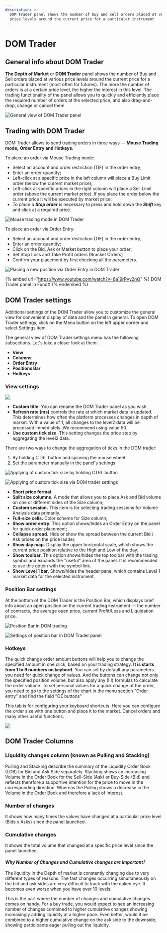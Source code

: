 ```yaml
---
description: >-
  DOM Trader panel shows the number of buy and sell orders placed at various
  price levels around the current price for a particular instrument
---
```


# DOM Trader

## General info about DOM Trader

**The Depth of Market** or **DOM Trader** panel shows the number of Buy and Sell orders placed at various price levels around the current price for a particular instrument (most often for futures). The more the number of orders is at a certain price level, the higher the interest in this level. The trading functionality of the panel allows you to quickly and efficiently place the required number of orders at the selected price, and also drag-and-drop, change or cancel them.

![General view of DOM Trader panel](../../.gitbook/assets/dom.png)

## Trading with DOM Trader

DOM Trader allows to send trading orders in three ways  — **Mouse Trading mode,** **Order Entry and Hotkeys.**

To place an order via Mouse Trading mode:

* Select an account and order restriction (TIF) in the order entry;
* Enter an order quantity;
* Left-click at a specific price in the left column will place a Buy Limit order (below the current market price);
* Left-click at specific prices in the right column will place a Sell Limit order (above the current market price). If you place the order below the current price it will be executed by market price;
* _To place a **Stop order**_ is necessary to press and hold down the _**Shift**_ key and click at a required price.

![Mouse trading mode in DOM Trader](<../../.gitbook/assets/DOM trader trading.gif>)

To place an order via Order Entry:

* Select an account and order restriction (TIF) in the order entry;
* Enter an order quantity;
* Click on the Bid, Ask or Market button to place your order;
* Set Stop Loss and Take Profit orders (Bracket Orders)
* Confirm your placement by first checking all the parameters.

![Placing a new position via Order Entry in DOM Trader](<../../.gitbook/assets/DOM trader trading OE.gif>)

{% embed url="https://www.youtube.com/watch?v=8a19rPvy2nQ" %}
DOM Trader panel in FundX
{% endembed %}

## DOM Trader settings

Additional settings of the DOM Trader allow you to customize the general view for convenient display of data and the panel in general. To open DOM Trader settings, click on the Menu button on the left upper corner and select Settings item.

The general view of DOM Trader settings menu has the following subsections. Let's take a closer look at them:

* **View**
* **Columns**
* **Order Entry**
* **Positions Bar**
* **Hotkeys**

### View settings

![](<../../.gitbook/assets/image (147).png>)

* **Custom title.** You can rename the DOM Trader panel as you wish.
* **Refresh rate (ms)** controls the rate at which market data is updated. This determines how often the platform processes changes in depth of market. With a value of 1, all changes to the level2 data will be processed immediately. We recommend using value 50.
* **Use custom tick size.** This setting changes the price step by aggregating the level2 data.&#x20;

There are two ways to change the aggregation of ticks in the DOM trader:

1. By holding CTRL button and spinning the mouse wheel
2. Set the parameter manually in the panel's settings

![Applying of custom tick size by holding CTRL button](<../../.gitbook/assets/DOM Trader aggregation of ticks.gif>)

![Applying of custom tick size via DOM trader settings](<../../.gitbook/assets/image (356).png>)

* **Short price format**
* **Split size columns.** A mode that allows you to place Ask and Bid volume on one or different sides of the Size column;
* **Custom session.** This item is for selecting trading sessions for Volume Analysis data primarily.
* **Full-size cells.** Color scheme for Size column;
* **Show order entry.** This option shows/hides an Order Entry on the panel for quick order placement;
* **Collapse spread.** Hide or show the spread between the current Bid / Ask prices on the price ladder;
* **Show day map.** Display the upper horizontal scale, which shows the current price position relative to the High and Low of the day;
* **Show toolbar.**  This option shows/hides the top toolbar with the trading symbol and expands the "useful" area of the panel. It is recommended to use this option with the symbol link.
* **Show Level 1 bar.** Shows/hides the header pane, which contains Level 1 market data for the selected instrument.

### Position Bar settings

At the bottom of the DOM Trader is the Position Bar, which displays brief info about an open position on the current trading instrument  — the number of contracts, the average open price, current Profit/Loss and Liquidation price.

![Position Bar in DOM trading](../../.gitbook/assets/dom-position-bar1.png)

![Settings of position bar in DOM Trader panel](<../../.gitbook/assets/image (145).png>)

### Hotkeys

The quick change order amount buttons will help you to change the specified amount in one click, based on your trading strategy. **It is  starts from 1 to 9 numbers on keybord.** You can set by default any parameters you need for quick change of values. And the buttons can change not only the specified position volume, but also apply any (!!!) formulas to calculate the order volume. To set personal values for a quick change of the order, you need to go to the settings of the chart in the menu section "Order entry" and find the field "OE buttons"&#x20;

This tab is for configuring your keyboard shortcuts. Here you can configure the order size with one button and place it to the market. Cancel orders and many other useful functions.

![](<../../.gitbook/assets/image (146).png>)

## DOM Trader Columns

### Liquidity changes column (known as Pulling and Stacking)

Pulling and Stacking describe the summary of the Liquidity Order Book (LOB) for Bid and Ask Side separately. Stacking shows an increasing Volume in the Order Book for the Sell-Side (Ask) or Buy-Side (Bid) and reflects therefore a supportive intention for the price to move in the corresponding direction. Whereas the Pulling shows a decrease in the Volume in the Order Book and therefore a lack of interest.

### **Number of changes**

It shows how many times the values have changed at a particular price level (Bids x Asks) since the panel launched.

### **Cumulative changes**

It shows the total volume that changed at a specific price level since the panel launched.

#### _Why Number of Changes and Cumulative changes are important?_

The liquidity in the Depth of market is constantly changing due to very different types of reasons. The fast changes occurring simultaneously on the bid and ask sides are very difficult to track with the naked eye. It becomes even worse when you have over 10 levels.

This is the part where the number of changes and cumulative changes comes on handy. For a buy trade, you would expect to see an increasing number of changes combined to higher cumulative changes showing increasingly adding liquidity at a higher pace. Even better, would it be combined to a higher cumulative change on the ask side to the downside, showing participants eager pulling out the liquidity.

